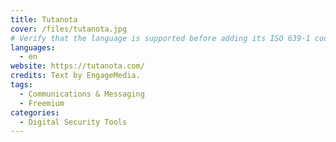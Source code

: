 ```yaml
---
title: Tutanota
cover: /files/tutanota.jpg
# Verify that the language is supported before adding its ISO 639-1 code here. without the country code, i.e. ms instead of ms_MY.
languages:
  - en
website: https://tutanota.com/
credits: Text by EngageMedia.
tags:
  - Communications & Messaging
  - Freemium
categories:
  - Digital Security Tools
---
```

